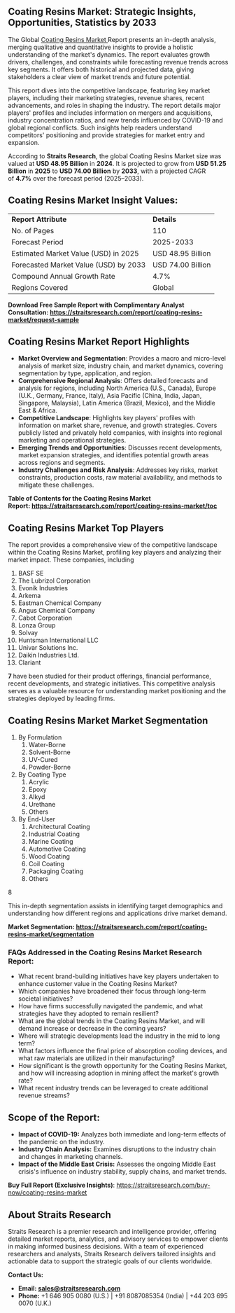 <p>&nbsp;</p>
<h2>Coating Resins Market: Strategic Insights, Opportunities, Statistics by&nbsp;2033</h2>
<p>The Global <a href="https://straitsresearch.com/report/coating-resins-market">Coating Resins Market </a>Report presents an in-depth analysis, merging qualitative and quantitative insights to provide a holistic understanding of the market's dynamics. The report evaluates growth drivers, challenges, and constraints while forecasting revenue trends across key segments. It offers both historical and projected data, giving stakeholders a clear view of market trends and future potential.</p>
<p>This report dives into the competitive landscape, featuring key market players, including their marketing strategies, revenue shares, recent advancements, and roles in shaping the industry. The report details major players' profiles and includes information on mergers and acquisitions, industry concentration ratios, and new trends influenced by COVID-19 and global regional conflicts. Such insights help readers understand competitors' positioning and provide strategies for market entry and expansion.</p>
<p>According to&nbsp;<strong>Straits Research</strong>, the global Coating Resins Market size was valued at&nbsp;<strong>USD 48.95 Billion</strong>&nbsp;in&nbsp;<strong>2024</strong>. It is projected&nbsp;to grow from&nbsp;<strong>USD 51.25 Billion</strong>&nbsp;in&nbsp;<strong>2025</strong>&nbsp;to&nbsp;<strong>USD 74.00 Billion</strong>&nbsp;by&nbsp;<strong>2033</strong>, with a projected CAGR of&nbsp;<strong>4.7%</strong>&nbsp;over the forecast period (2025&ndash;2033).</p>
<h2>Coating Resins Market Insight Values:</h2>
<table>
<tbody>
<tr>
<td><strong>Report Attribute</strong></td>
<td><strong>Details</strong></td>
</tr>
<tr>
<td>No. of Pages</td>
<td>110</td>
</tr>
<tr>
<td>Forecast Period</td>
<td>2025-2033</td>
</tr>
<tr>
<td>Estimated Market Value (USD) in&nbsp;2025</td>
<td>USD 48.95 Billion</td>
</tr>
<tr>
<td>Forecasted Market Value (USD) by 2033</td>
<td>USD 74.00 Billion</td>
</tr>
<tr>
<td>Compound Annual Growth Rate</td>
<td>4.7%</td>
</tr>
<tr>
<td>Regions Covered</td>
<td>Global</td>
</tr>
</tbody>
</table>
<p><strong>Download Free Sample Report with&nbsp;Complimentary Analyst Consultation:&nbsp;<a href="https://straitsresearch.com/report/coating-resins-market/request-sample">https://straitsresearch.com/report/coating-resins-market/request-sample</a></strong></p>
<h2>Coating Resins Market Report Highlights</h2>
<ul>
<li><strong>Market Overview and Segmentation</strong>: Provides a macro and micro-level analysis of market size, industry chain, and market dynamics, covering segmentation by type, application, and region.</li>
<li><strong>Comprehensive Regional Analysis</strong>: Offers detailed forecasts and analysis for regions, including North America (U.S., Canada), Europe (U.K., Germany, France, Italy), Asia Pacific (China, India, Japan, Singapore, Malaysia), Latin America (Brazil, Mexico), and the Middle East &amp; Africa.</li>
<li><strong>Competitive Landscape</strong>: Highlights key players' profiles with information on market share, revenue, and growth strategies. Covers publicly listed and privately held companies, with insights into regional marketing and operational strategies.</li>
<li><strong>Emerging Trends and Opportunities</strong>: Discusses recent developments, market expansion strategies, and identifies potential growth areas across regions and segments.</li>
<li><strong>Industry Challenges and Risk Analysis</strong>: Addresses key risks, market constraints, production costs, raw material availability, and methods to mitigate these challenges.</li>
</ul>
<p><strong>Table of Contents for the Coating Resins Market Report:&nbsp;<a href="https://straitsresearch.com/report/coating-resins-market/toc">https://straitsresearch.com/report/coating-resins-market/toc</a></strong></p>
<h2>Coating Resins Market Top Players</h2>
<p>The report provides a comprehensive view of the competitive landscape within the Coating Resins Market, profiling key players and analyzing their market impact. These companies, including&nbsp;</p>
<ol>
<li>BASF SE</li>
<li>The Lubrizol Corporation</li>
<li>Evonik Industries</li>
<li>Arkema</li>
<li>Eastman Chemical Company</li>
<li>Angus Chemical Company</li>
<li>Cabot Corporation</li>
<li>Lonza Group</li>
<li>Solvay</li>
<li>Huntsman International LLC</li>
<li>Univar Solutions Inc.</li>
<li>Daikin Industries Ltd.</li>
<li>Clariant</li>
</ol>
<p><strong>7&nbsp;</strong>have been studied for their product offerings, financial performance, recent developments, and strategic initiatives. This competitive analysis serves as a valuable resource for understanding market positioning and the strategies deployed by leading firms.</p>
<h2>Coating Resins Market Market Segmentation</h2>
<ol>
<li>By Formulation
<ol>
<li>Water-Borne</li>
<li>Solvent-Borne</li>
<li>UV-Cured</li>
<li>Powder-Borne</li>
</ol>
</li>
<li>By Coating Type
<ol>
<li>Acrylic</li>
<li>Epoxy</li>
<li>Alkyd</li>
<li>Urethane</li>
<li>Others</li>
</ol>
</li>
<li>By End-User
<ol>
<li>Architectural Coating</li>
<li>Industrial Coating</li>
<li>Marine Coating</li>
<li>Automotive Coating</li>
<li>Wood Coating</li>
<li>Coil Coating</li>
<li>Packaging Coating</li>
<li>Others</li>
</ol>
</li>
</ol>
<p>8</p>
<p>This in-depth segmentation assists in identifying target demographics and understanding how different regions and applications drive market demand.</p>
<p><strong>Market Segmentation:&nbsp;<a href="https://straitsresearch.com/report/coating-resins-market/segmentation">https://straitsresearch.com/report/coating-resins-market/segmentation</a></strong></p>
<h3>FAQs Addressed in the Coating Resins Market Research Report:</h3>
<ul>
<li>What recent brand-building initiatives have key players undertaken to enhance customer value in the Coating Resins Market?</li>
<li>Which companies have broadened their focus through long-term societal initiatives?</li>
<li>How have firms successfully navigated the pandemic, and what strategies have they adopted to remain resilient?</li>
<li>What are the global trends in the Coating Resins Market, and will demand increase or decrease in the coming years?</li>
<li>Where will strategic developments lead the industry in the mid to long term?</li>
<li>What factors influence the final price of absorption cooling devices, and what raw materials are utilized in their manufacturing?</li>
<li>How significant is the growth opportunity for the Coating Resins Market, and how will increasing adoption in mining affect the market's growth rate?</li>
<li>What recent industry trends can be leveraged to create additional revenue streams?</li>
</ul>
<h2>Scope of the Report:</h2>
<ul>
<li><strong>Impact of COVID-19:</strong>&nbsp;Analyzes both immediate and long-term effects of the pandemic on the industry.</li>
<li><strong>Industry Chain Analysis:</strong>&nbsp;Examines disruptions to the industry chain and changes in marketing channels.</li>
<li><strong>Impact of the Middle East Crisis:</strong>&nbsp;Assesses the ongoing Middle East crisis's influence on industry stability, supply chains, and market trends.</li>
</ul>
<p><strong>Buy Full Report (Exclusive Insights)</strong>:&nbsp;<a href="https://straitsresearch.com/buy-now/coating-resins-market">https://straitsresearch.com/buy-now/coating-resins-market</a></p>
<h2>About Straits Research</h2>
<p>Straits Research is a premier research and intelligence provider, offering detailed market reports, analytics, and advisory services to empower clients in making informed business decisions. With a team of experienced researchers and analysts, Straits Research delivers tailored insights and actionable data to support the strategic goals of our clients worldwide.</p>
<p><strong>Contact Us:</strong></p>
<ul>
<li><strong>Email:&nbsp;<a href="sales@straitsresearch.com">sales@straitsresearch.com</a></strong></li>
<li><strong>Phone:</strong>&nbsp;+1 646 905 0080 (U.S.) | +91 8087085354 (India) | +44 203 695 0070 (U.K.)</li>
</ul>
<p>&nbsp;</p>
